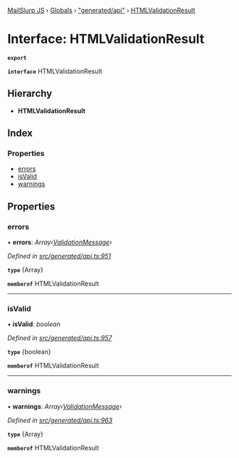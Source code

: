 [MailSlurp JS](../README.md) › [Globals](../globals.md) › ["generated/api"](../modules/_generated_api_.md) › [HTMLValidationResult](_generated_api_.htmlvalidationresult.md)

# Interface: HTMLValidationResult

**`export`** 

**`interface`** HTMLValidationResult

## Hierarchy

* **HTMLValidationResult**

## Index

### Properties

* [errors](_generated_api_.htmlvalidationresult.md#errors)
* [isValid](_generated_api_.htmlvalidationresult.md#isvalid)
* [warnings](_generated_api_.htmlvalidationresult.md#warnings)

## Properties

###  errors

• **errors**: *Array‹[ValidationMessage](_generated_api_.validationmessage.md)›*

*Defined in [src/generated/api.ts:951](https://github.com/mailslurp/mailslurp-client-ts-js/blob/e9348f1/src/generated/api.ts#L951)*

**`type`** {Array<ValidationMessage>}

**`memberof`** HTMLValidationResult

___

###  isValid

• **isValid**: *boolean*

*Defined in [src/generated/api.ts:957](https://github.com/mailslurp/mailslurp-client-ts-js/blob/e9348f1/src/generated/api.ts#L957)*

**`type`** {boolean}

**`memberof`** HTMLValidationResult

___

###  warnings

• **warnings**: *Array‹[ValidationMessage](_generated_api_.validationmessage.md)›*

*Defined in [src/generated/api.ts:963](https://github.com/mailslurp/mailslurp-client-ts-js/blob/e9348f1/src/generated/api.ts#L963)*

**`type`** {Array<ValidationMessage>}

**`memberof`** HTMLValidationResult
